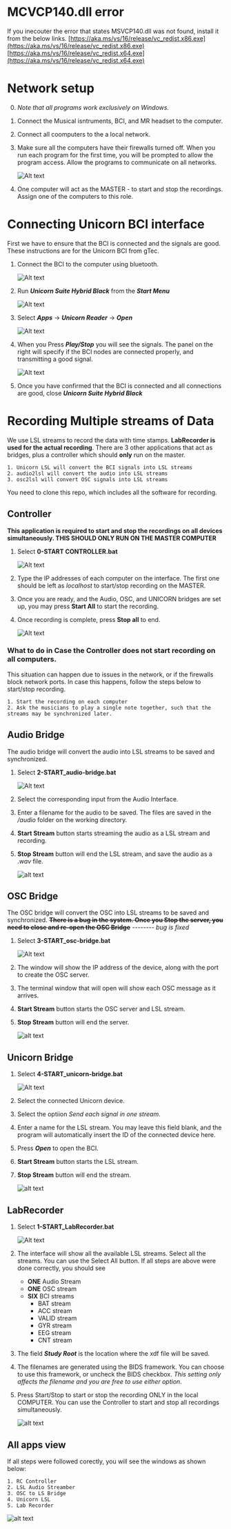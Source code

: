 # MCVCP140.dll error

If you inecouter the error that states MSVCP140.dll was not found, install it from the below links.
[https://aka.ms/vs/16/release/vc_redist.x86.exe](https://aka.ms/vs/16/release/vc_redist.x86.exe)
[https://aka.ms/vs/16/release/vc_redist.x64.exe](https://aka.ms/vs/16/release/vc_redist.x64.exe)

# Network setup

0. _Note that all programs work exclusively on Windows._
1. Connect the Musical isntruments, BCI, and MR headset to the computer.
2. Connect all coomputers to the a local network.
3. Make sure all the computers have their firewalls turned off. When you run each program for the first time, you will be prompted to allow the program access. Allow the programs to communicate on all networks.

    ![Alt text](https://github.com/ns2max/musmet_recording/blob/main/img/firewall1.png)

4. One computer will act as the MASTER - to start and stop the recordings. Assign one of the computers to this role. 



# Connecting Unicorn BCI interface

First we have to ensure that the BCI is connected and the signals are good. These instructions are for the Unicorn BCI from gTec.

1. Connect the BCI to the computer using bluetooth.

    ![Alt text](https://github.com/ns2max/musmet_recording/blob/main/img/unicorn1.png)

2. Run _**Unicorn Suite Hybrid Black**_ from the _**Start Menu**_

    ![Alt text](https://github.com/ns2max/musmet_recording/blob/main/img/unicorn2.png)

3. Select _**Apps**_ -> _**Unicorn Reader**_ -> _**Open**_

    ![Alt text](https://github.com/ns2max/musmet_recording/blob/main/img/unicorn3.png)

4. When you Press _**Play/Stop**_ you will see the signals. The panel on the right will specify if the BCI nodes are connected properly, and transmitting a good signal. 

    ![Alt text](https://github.com/ns2max/musmet_recording/blob/main/img/unicorn4.png)

5. Once you have confirmed that the BCI is connected and all connections are good, close _**Unicorn Suite Hybrid Black**_




# Recording Multiple streams of Data

We use LSL streams to record the data with time stamps. **LabRecorder is used for the actual recording**. There are 3 other applications that act as bridges, plus a controller which should **only** run on the master. 

    1. Unicorn LSL will convert the BCI signals into LSL streams
    2. audio2lsl will convert the audio into LSL streams
    3. osc2lsl will convert OSC signals into LSL streams

You need to clone this repo, which includes all the software for recording.


## Controller

**This application is required to start and stop the recordings on all devices simultaneously. THIS SHOULD ONLY RUN ON THE MASTER COMPUTER**


1. Select **0-START CONTROLLER.bat** 

    ![Alt text](https://github.com/ns2max/musmet_recording/blob/main/img/apps.png)
    
2. Type the IP addresses of each computer on the interface. The first one should be left as *localhost* to start/stop recording on the MASTER.


3. Once you are ready, and the Audio, OSC, and UNICORN bridges are set up, you may press **Start All** to start the recording.

4. Once recording is complete, press **Stop all** to end.

    ![Alt text](https://github.com/ns2max/musmet_recording/blob/main/img/controller.png)




### What to do in Case the Controller does not start recording on all computers.

This situation can happen due to issues in the network, or if the firewalls block network ports. In case this happens, follow the steps below to start/stop recording.

    1. Start the recording on each computer
    2. Ask the musicians to play a single note together, such that the streams may be synchronized later.



## Audio Bridge

The audio bridge will convert the audio into LSL streams to be saved and synchronized.

1. Select **2-START_audio-bridge.bat** 

    ![Alt text](https://github.com/ns2max/musmet_recording/blob/main/img/apps.png)

2. Select the corresponding input from the Audio Interface.

3. Enter a filename for the audio to be saved. The files are saved in the _/audio_ folder on the working directory.

4. **Start Stream** button starts streaming the audio as a LSL stream and recording.
5. **Stop Stream** button will end the LSL stream, and save the audio as a _.wav_ file.

    ![alt text](https://github.com/ns2max/musmet_recording/blob/main/img/audio.png)




## OSC Bridge

The OSC bridge will convert the OSC into LSL streams to be saved and synchronized.
~~**There is a bug in the system. Once you Stop the server, you need to close and re-open the OSC Bridge**~~ 
*-------- bug is fixed* 

1. Select **3-START_osc-bridge.bat** 

    ![Alt text](https://github.com/ns2max/musmet_recording/blob/main/img/apps.png)

2. The window will show the IP address of the device, along with the port to create the OSC server.

3. The terminal window that will open will show each OSC message as it arrives.

4. **Start Stream** button starts the OSC server and LSL stream.
5. **Stop Stream** button will end the server.

    ![alt text](https://github.com/ns2max/musmet_recording/blob/main/img/osc.png)



## Unicorn Bridge

1. Select **4-START_unicorn-bridge.bat** 

    ![Alt text](https://github.com/ns2max/musmet_recording/blob/main/img/apps.png)

2. Select the connected Unicorn device.

3. Select the optiion _Send each signal in one stream_.

4. Enter a name for the LSL stream. You may leave this field blank, and the program will automatically insert the ID of the connected device here.

5. Press **_Open_** to open the BCI.

6. **Start Stream** button starts the LSL stream.
7. **Stop Stream** button will end the stream.

    ![alt text](https://github.com/ns2max/musmet_recording/blob/main/img/unicorn5.png)




## LabRecorder

1. Select **1-START_LabRecorder.bat** 

    ![Alt text](https://github.com/ns2max/musmet_recording/blob/main/img/apps.png)

2. The interface will show all the available LSL streams. Select all the streams. You can use the Select All button. If all steps are above were done correctly, you should see

    - **ONE** Audio Stream
    - **ONE** OSC stream
    - **SIX** BCI streams
        - BAT stream
        - ACC stream
        - VALID stream
        - GYR stream
        - EEG stream 
        - CNT stream

5. The field _**Study Root**_ is the location where the xdf file will be saved. 

6. The filenames are generated using the BIDS framework. 
You can choose to use this framework, or uncheck the BIDS checkbox. _This setting only affects the filename and you are free to use either option_. 

7. Press Start/Stop to start or stop the recording ONLY in the local COMPUTER. You can use the Controller to start and stop all recordings simultaneously.


    ![alt text](https://github.com/ns2max/musmet_recording/blob/main/img/labrecorder.png)




## All apps view

If all steps were followed corectly, you will see the windows as shown below:

    1. RC Controller
    2. LSL Audio Streamber
    3. OSC to LS Bridge
    4. Unicorn LSL
    5. Lab Recorder
    

![alt text](https://github.com/ns2max/musmet_recording/blob/main/img/all.png)
